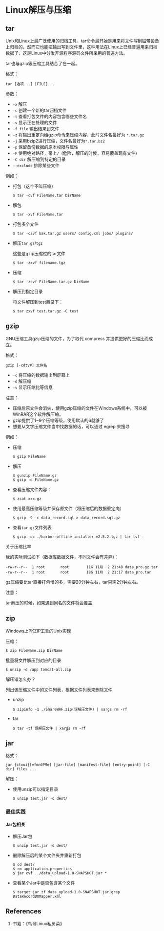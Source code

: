 # Linux解压与压缩

## tar

Unix和Linux上最广泛使用的归档工具，tar命令最开始是用来将文件写到磁带设备上归档的，然而它也能把输出写到文件里，这种用法在Linux上已经普遍用来归档数据了，这是Linux中分发开源程序源码文件所采用的普遍方法。

tar也与gzip等压缩工具结合了在一起。

格式：

```
tar [选项...] [FILE]...
```

参数：

- `-x` 解压
- `-c` 创建一个新的tar归档文件
- `-t` 查看打包文件的内容包含哪些文件名
- `-v` 显示正在处理的文件
- `-f file` 输出结果到文件
- `-z` 将输出重定向给gzip命令来压缩内容，此时文件名最好为 `*.tar.gz`
- `-j` 采用bzip2进行压缩，文件名最好为`*.tar.bz2`
- `-p` 保留备份数据的原本权限与属性
- `-P` 使用绝对路径，带上`/ `(危险，解压的时候，容易覆盖现有文件)
- `-C dir` 解压缩到特定的目录
- `--exclude` 排除某些文件

例如：

- 打包（这个不叫压缩）

  ```
  $ tar -cvf FileName.tar DirName
  ```

- 解包

  ```
  $ tar -xvf FileName.tar
  ```

- 打包多个文件

  ```
  $ tar -czvf bak.tar.gz users/ config.xml jobs/ plugins/
  ```

- 解压`tar.gz`/`tgz`

  这些是gzip压缩过的tar文件

  ```
  $ tar -zxvf filename.tgz
  ```

- 压缩

  ```
  $ tar -zcvf FileName.tar.gz DirName
  ```

- 解压到指定目录

  将文件解压到test目录下：

  ```
  $ tar zxvf test.tar.gz -C test
  ```


## gzip

GNU压缩工具gzip压缩的文件，为了取代 compress 并提供更好的压缩比而成立。

格式：

```
gzip [-cdtv#] 文件名
```

- `-c` 将压缩的数据输出到屏幕上
- `-d` 解压缩
- `-v` 显示压缩比等信息

注意：

- 压缩后原文件会消失，使用gzip压缩的文件在Windows系统中，可以被WinRAR这个软件解压缩。
- gzip提供了1~9个压缩等级，使用默认的6就够了
- 想要从文字压缩文件当中找数据的话，可以通过 egrep 来搜寻

例如：

- 压缩

  ```
  $ gzip FileName
  ```

- 解压

  ```
  $ gunzip FileName.gz 
  $ gzip -d FileName.gz 
  ```

- 查看压缩文件内容：

  ```
  $ zcat xxx.gz
  ```

- 使用最高压缩等级并保存原文件（将压缩后的数据重定向）

  ```
  $ gzip -9 -c data_record.sql > data_record.sql.gz
  ```

- 查看`tar.gz`文件列表

  ```
  $ gzip -dc ./harbor-offline-installer-v2.5.2.tgz | tar tvf -
  ```

关于压缩比率

我的实际测试如下（数据库数据文件，不同文件会有差异）：

```
-rw-r--r--  1 root       root        11G 11月  2 21:48 data_pro.gz.tar
-rw-r--r--  1 root       root        18G 11月  2 21:17 data_pro.tar
```

gz压缩要比tar直接打包慢的多，需要20分钟左右，tar只需2分钟左右。

注意：

tar解压的时候，如果遇到同名的文件将会覆盖

## zip

Windows上PKZIP工具的Unix实现

压缩：

```
$ zip FileName.zip DirName 
```

批量将文件解压到对应的目录

```
$ unzip -d /app tomcat-all.zip
```

解压错怎么办？

列出该压缩文件中的文件列表，根据文件列表来删除文件

- unzip

  ```
  $ zipinfo -1 ./ShareWAF.zip(误解压文件) | xargs rm -rf
  ```

- tar

  ```
  $ tar -tf 误解压文件 | xargs rm -rf
  ```

## jar

格式：

```
jar {ctxui}[vfmn0PMe] [jar-file] [manifest-file] [entry-point] [-C dir] files ...
```

解压：

- 使用unzip可以指定目录

  ```
  $ unzip test.jar -d dest/
  ```

### 最佳实践

#### Jar包相关

- 解压Jar包

  ```
  $ unzip test.jar -d dest/
  ```

- 删除解压后的某个文件夹并重新打包

  ```
  $ cd dest/
  $ rm application.properties
  $ jar cvf ../data_upload-1.0-SNAPSHOT.jar *
  ```

- 查看某个Jar中是否包含某个文件

  ```
  $ target jar tf data_upload-1.0-SNAPSHOT.jar|grep DataRecordDOMapper.xml 
  ```


## References

1. 书籍：《鸟哥Linux私房菜》
